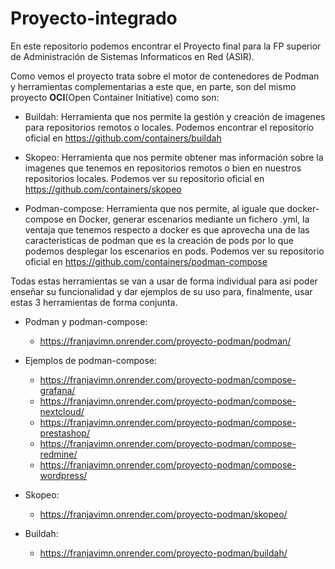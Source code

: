 # Proyecto-integrado
En este repositorio podemos encontrar el Proyecto final para la FP superior de Administración de Sistemas Informaticos en Red (ASIR).

Como vemos el proyecto trata sobre el motor de contenedores de Podman y herramientas complementarias a este que, en parte, son del mismo proyecto **OCI**(Open Container Initiative) como son:

* Buildah: Herramienta que nos permite la gestión y creación de imagenes para repositorios remotos o locales. Podemos encontrar el repositorio oficial en https://github.com/containers/buildah

* Skopeo: Herramienta que nos permite obtener mas información sobre la imagenes que tenemos en repositorios remotos o bien en nuestros repositorios locales.
Podemos ver su repositorio oficial en https://github.com/containers/skopeo

* Podman-compose: Herramienta que nos permite, al iguale que docker-compose en Docker, generar escenarios mediante un fichero .yml, la ventaja que tenemos respecto a docker es que aprovecha una de las caracteristicas de podman que es la creación de pods por lo que podemos desplegar los escenarios en pods. Podemos ver su repositorio oficial en https://github.com/containers/podman-compose

Todas estas herramientas se van a usar de forma individual para asi poder enseñar su funcionalidad y dar ejemplos de su uso para, finalmente, usar estas 3 herramientas de forma conjunta.

* Podman y podman-compose: 
    * https://franjavimn.onrender.com/proyecto-podman/podman/

* Ejemplos de podman-compose: 
    * https://franjavimn.onrender.com/proyecto-podman/compose-grafana/
    * https://franjavimn.onrender.com/proyecto-podman/compose-nextcloud/
    * https://franjavimn.onrender.com/proyecto-podman/compose-prestashop/
    * https://franjavimn.onrender.com/proyecto-podman/compose-redmine/
    * https://franjavimn.onrender.com/proyecto-podman/compose-wordpress/

* Skopeo: 
    * https://franjavimn.onrender.com/proyecto-podman/skopeo/

* Buildah: 
    * https://franjavimn.onrender.com/proyecto-podman/buildah/
